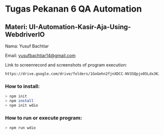 # Tugas Pekanan 6 QA Automation

## Materi: UI-Automation-Kasir-Aja-Using-WebdriverIO

Nama: Yusuf Bachtiar

Email: yusufbachtiar14@gmail.com

Link to screenrecord and screenshots of program execution:
   ```sh
   https://drive.google.com/drive/folders/1GoGehn2fjnXDCC-NV3SQpjo05Ldx3KJW?usp=sharing
   ```

### How to install:
  ```sh
> npm init
> npm install
> npm init wdio
  ```


### How to run or execute program:
  ```sh
> npm run wdio
  ```
